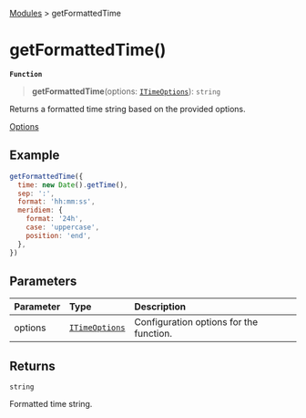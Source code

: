 [Modules](index.md) > getFormattedTime

# getFormattedTime()

**`Function`**

> **getFormattedTime**(options: [`ITimeOptions`](interface.ITimeOptions.md)): `string`

Returns a formatted time string based on the provided options.

[Options](interface.ITimeOptions.md)

## Example

```js
getFormattedTime({
  time: new Date().getTime(),
  sep: ':',
  format: 'hh:mm:ss',
  meridiem: {
    format: '24h',
    case: 'uppercase',
    position: 'end',
  },
})
```

## Parameters

| Parameter | Type                                        | Description                             |
| :-------- | :------------------------------------------ | :-------------------------------------- |
| options   | [`ITimeOptions`](interface.ITimeOptions.md) | Configuration options for the function. |

## Returns

`string`

Formatted time string.

